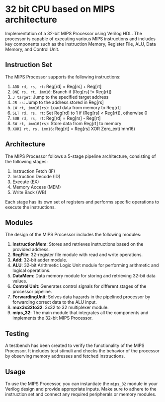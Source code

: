 # 32 bit CPU based on MIPS architecture

Implementation of a 32-bit MIPS Processor using Verilog HDL. The processor is capable of executing various MIPS instructions and includes key components such as the Instruction Memory, Register File, ALU, Data Memory, and Control Unit.

## Instruction Set

The MIPS Processor supports the following instructions:

1. `ADD rd, rs, rt`: Reg[rd] = Reg[rs] + Reg[rt]
2. `BNE rs, rt, imm16`: Branch if (Reg[rs] != Reg[rt])
3. `J target`: Jump to the specified target address
4. `JR rs`: Jump to the address stored in Reg[rs]
5. `LW rt, imm16(rs)`: Load data from memory to Reg[rt]
6. `SLT rd, rs, rt`: Set Reg[rd] to 1 if (Reg[rs] < Reg[rt]), otherwise 0
7. `SUB rd, rs, rt`: Reg[rd] = Reg[rs] - Reg[rt]
8. `SW rt, imm16(rs)`: Store data from Reg[rt] to memory
9. `XORI rt, rs, imm16`: Reg[rt] = Reg[rs] XOR Zero_ext(Imm16)

## Architecture

The MIPS Processor follows a 5-stage pipeline architecture, consisting of the following stages:

1. Instruction Fetch (IF)
2. Instruction Decode (ID)
3. Execute (EX)
4. Memory Access (MEM)
5. Write Back (WB)

Each stage has its own set of registers and performs specific operations to execute the instructions.

## Modules

The design of the MIPS Processor includes the following modules:

1. **InstructionMem**: Stores and retrieves instructions based on the provided address.
2. **RegFile**: 32-register file module with read and write operations.
3. **Add**: 32-bit adder module.
4. **ALU**: 32-bit Arithmetic Logic Unit module for performing arithmetic and logical operations.
5. **DataMem**: Data memory module for storing and retrieving 32-bit data values.
6. **Control Unit**: Generates control signals for different stages of the processor pipeline.
7. **ForwardingUnit**: Solves data hazards in the pipelined processor by forwarding correct data to the ALU input.
8. **mux3x32to32**: 3x32 to 32 multiplexer module.
9. **mips_32**: The main module that integrates all the components and implements the 32-bit MIPS Processor.

## Testing

A testbench has been created to verify the functionality of the MIPS Processor. It includes test stimuli and checks the behavior of the processor by observing memory addresses and fetched instructions.

## Usage

To use the MIPS Processor, you can instantiate the `mips_32` module in your Verilog design and provide appropriate inputs. Make sure to adhere to the instruction set and connect any required peripherals or memory modules.

